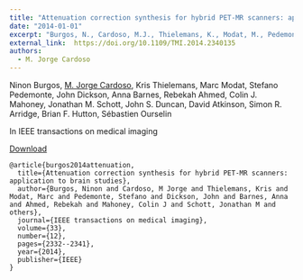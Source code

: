 ```yaml
---
title: "Attenuation correction synthesis for hybrid PET-MR scanners: application to brain studies"
date: "2014-01-01"
excerpt: "Burgos, N., Cardoso, M.J., Thielemans, K., Modat, M., Pedemonte, S., Dickson, J., Barnes, A., Ahmed, R., Mahoney, C.J., Schott, J.M. and Duncan, J.S., 2014. IEEE transactions on medical imaging, 33(12), pp.2332-2341."
external_link:  https://doi.org/10.1109/TMI.2014.2340135
authors:
  - M. Jorge Cardoso
---
```

Ninon Burgos, [M. Jorge Cardoso](/people/jorge_cardoso), Kris Thielemans, Marc Modat, Stefano Pedemonte, John Dickson, Anna Barnes, Rebekah Ahmed, Colin J. Mahoney, Jonathan M. Schott, John S. Duncan, David Atkinson, Simon R. Arridge, Brian F. Hutton, Sébastien Ourselin

In IEEE transactions on medical imaging

<a href="{{page.external_link}}" target="_blank"> Download </a>

```
@article{burgos2014attenuation,
  title={Attenuation correction synthesis for hybrid PET-MR scanners: application to brain studies},
  author={Burgos, Ninon and Cardoso, M Jorge and Thielemans, Kris and Modat, Marc and Pedemonte, Stefano and Dickson, John and Barnes, Anna and Ahmed, Rebekah and Mahoney, Colin J and Schott, Jonathan M and others},
  journal={IEEE transactions on medical imaging},
  volume={33},
  number={12},
  pages={2332--2341},
  year={2014},
  publisher={IEEE}
}
```
